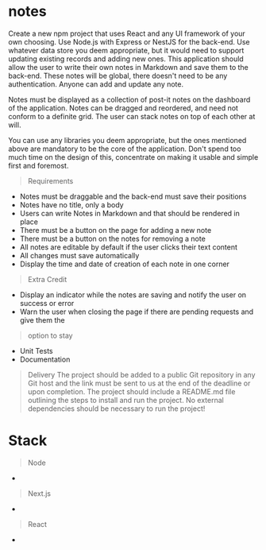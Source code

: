 # notes

Create a new npm project that uses React and any UI framework of your own choosing. Use Node.js with Express or NestJS for the back-end. Use whatever data store you deem appropriate, but it would need to support updating existing records and adding new ones. This application should allow the user to write their own notes in Markdown and save them to the back-end. These notes will be global, there doesn't need to be any authentication. Anyone can add and update any note.

Notes must be displayed as a collection of post-it notes on the dashboard of the application. Notes can be dragged and reordered, and need not conform to a definite grid. The user can stack notes on top of each other at will.

You can use any libraries you deem appropriate, but the ones mentioned above are mandatory to be the core of the application. Don't spend too much time on the design of this, concentrate on making it usable and simple first and foremost.

> Requirements
- Notes must be draggable and the back-end must save their positions
- Notes have no title, only a body
- Users can write Notes in Markdown and that should be rendered in place
- There must be a button on the page for adding a new note
- There must be a button on the notes for removing a note
- All notes are editable by default if the user clicks their text content
- All changes must save automatically
- Display the time and date of creation of each note in one corner

> Extra Credit
- Display an indicator while the notes are saving and notify the user on success or error 
- Warn the user when closing the page if there are pending requests and give them the

> option to stay
- Unit Tests
- Documentation

> Delivery
The project should be added to a public Git repository in any Git host and the link must be sent to us at the end of the deadline or upon completion. The project should include a README.md file outlining the steps to install and run the project. No external dependencies should be necessary to run the project!

# Stack

> Node
-

> Next.js
-

> React
-
